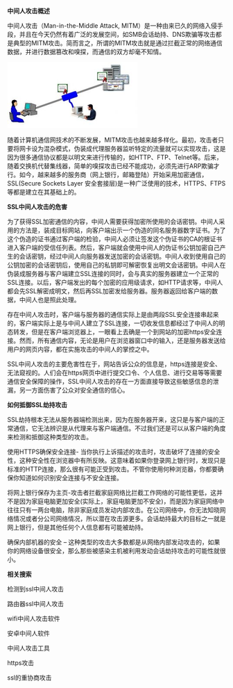 **中间人攻击概述**

中间人攻击（Man-in-the-Middle Attack, MITM）是一种由来已久的网络入侵手段，并且在今天仍然有着广泛的发展空间，如SMB会话劫持、DNS欺骗等攻击都是典型的MITM攻击。简而言之，所谓的MITM攻击就是通过拦截正常的网络通信数据，并进行数据篡改和嗅探，而通信的双方却毫不知情。

![](media/0740467EO-300x152.jpg)

随着计算机通信网技术的不断发展，MITM攻击也越来越多样化。最初，攻击者只要将网卡设为混杂模式，伪装成代理服务器监听特定的流量就可以实现攻击，这是因为很多通信协议都是以明文来进行传输的，如HTTP、FTP、Telnet等。后来，随着交换机代替集线器，简单的嗅探攻击已经不能成功，必须先进行ARP欺骗才行。如今，越来越多的服务商（网上银行，邮箱登陆）开始采用加密通信，SSL(Secure Sockets Layer 安全套接层)是一种广泛使用的技术，HTTPS、FTPS等都是建立在其基础上的。

**SSL中间人攻击的危害**

为了获得SSL加密通信的内容，中间人需要获得加密所使用的会话密钥。中间人采用的方法是，装成目标网站，向客户端出示一个伪造的同名服务器数字证书。为了这个伪造的证书通过客户端的检验，中间人必须让签发这个伪证书的CA的根证书进入客户端的受信任列表。然后，客户端就会使用中间人的伪证书公钥加密自己产生的会话密钥，经过中间人向服务器发送加密的会话密钥。中间人收到使用自己的公钥加密的会话密钥后，使用自己的私钥即可解密恢复出明文会话密钥。中间人在伪装成服务器与客户端建立SSL连接的同时，会与真实的服务器建立一个正常的SSL连接。以后，客户端发出的每个加密的应用级请求，如HTTP请求等，中间人都会先SSL解密成明文，然后再SSL加密发给服务器。服务器返回给客户端的数据，中间人也是照此处理。

存在中间人攻击时，客户端与服务器的通信实际上是由两段SSL安全连接串起来的，客户端实际上是与中间人建立了SSL连接，一切收发信息都经过了中间人的明态转发，但是在客户端浏览器上，一眼看上去确是一个到网站的加密https安全连接。然而，所有通信内容，无论是用户在浏览器窗口中的输入，还是服务器发送给用户的网页内容，都在实施攻击的中间人的掌控之中。

SSL中间人攻击的主要危害性在于，网站告诉公众的信息是，https连接是安全、无法窥视的。人们会在https网页中进行提交口令、个人信息、进行交易等等需要通信安全保障的操作，SSL中间人攻击的存在一方面直接导致这些敏感信息的泄漏，另一方面伤害了公众对安全通信的信心。

**如何抵御SSL劫持攻击**

SSL劫持根本无法从服务器端检测出来，因为在服务器开来，这只是与客户端的正常通信，它无法辨识是从代理来与客户端通信。不过我们还是可以从客户端的角度来检测和抵御这种类型的攻击。

使用HTTPS确保安全连接- 当你执行上诉描述的攻击时，攻击破坏了连接的安全性，这种安全性在浏览器中有所反映。这意味着如果你登录网上银行时，发现只是标准的HTTP连接，那么很有可能正受到攻击。不管你使用何种浏览器，你都要确保你知道如何识别安全连接与不安全连接。

将网上银行保存为主页-攻击者拦截家庭网络比拦截工作网络的可能性更低，这并不是因为家庭电脑更加安全(实际上，家庭电脑更加不安全)，而是因为家庭网络中往往只有一两台电脑，除非家庭成员发动内部攻击。在公司网络中，你无法知晓网络情况或者分公司网络情况，所以潜在攻击源更多。会话劫持最大的目标之一就是网上银行，但是其他任何个人信息都有可能被劫持。

确保内部机器的安全 – 这种类型的攻击大多数都是从网络内部发动攻击的，如果你的网络设备很安全，那么那些被感染主机被利用发动会话劫持攻击的可能性就很小。

**相关搜索**

检测到ssl中间人攻击

路由器ssl中间人攻击

wifi中间人攻击软件

安卓中间人软件

中间人攻击工具

https攻击

ssl的重协商攻击